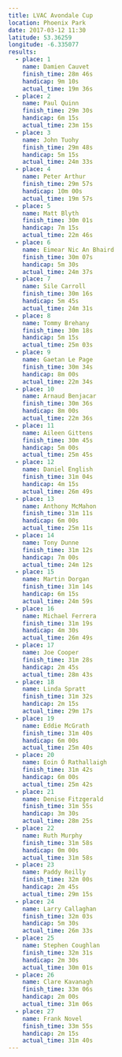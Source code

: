 ```yaml
---
title: LVAC Avondale Cup
location: Phoenix Park
date: 2017-03-12 11:30
latitude: 53.36259
longitude: -6.335077
results:
  - place: 1
    name: Damien Cauvet
    finish_time: 28m 46s
    handicap: 9m 10s
    actual_time: 19m 36s
  - place: 2
    name: Paul Quinn
    finish_time: 29m 30s
    handicap: 6m 15s
    actual_time: 23m 15s
  - place: 3
    name: John Tuohy
    finish_time: 29m 48s
    handicap: 5m 15s
    actual_time: 24m 33s
  - place: 4
    name: Peter Arthur
    finish_time: 29m 57s
    handicap: 10m 00s
    actual_time: 19m 57s
  - place: 5
    name: Matt Blyth
    finish_time: 30m 01s
    handicap: 7m 15s
    actual_time: 22m 46s
  - place: 6
    name: Eimear Nic An Bhaird
    finish_time: 30m 07s
    handicap: 5m 30s
    actual_time: 24m 37s
  - place: 7
    name: Sile Carroll
    finish_time: 30m 16s
    handicap: 5m 45s
    actual_time: 24m 31s
  - place: 8
    name: Tommy Brehany
    finish_time: 30m 18s
    handicap: 5m 15s
    actual_time: 25m 03s
  - place: 9
    name: Gaetan Le Page
    finish_time: 30m 34s
    handicap: 8m 00s
    actual_time: 22m 34s
  - place: 10
    name: Arnaud Benjacar
    finish_time: 30m 36s
    handicap: 8m 00s
    actual_time: 22m 36s
  - place: 11
    name: Aileen Gittens
    finish_time: 30m 45s
    handicap: 5m 00s
    actual_time: 25m 45s
  - place: 12
    name: Daniel English
    finish_time: 31m 04s
    handicap: 4m 15s
    actual_time: 26m 49s
  - place: 13
    name: Anthony McMahon
    finish_time: 31m 11s
    handicap: 6m 00s
    actual_time: 25m 11s
  - place: 14
    name: Tony Dunne
    finish_time: 31m 12s
    handicap: 7m 00s
    actual_time: 24m 12s
  - place: 15
    name: Martin Dorgan
    finish_time: 31m 14s
    handicap: 6m 15s
    actual_time: 24m 59s
  - place: 16
    name: Michael Ferrera
    finish_time: 31m 19s
    handicap: 4m 30s
    actual_time: 26m 49s
  - place: 17
    name: Joe Cooper
    finish_time: 31m 28s
    handicap: 2m 45s
    actual_time: 28m 43s
  - place: 18
    name: Linda Spratt
    finish_time: 31m 32s
    handicap: 2m 15s
    actual_time: 29m 17s
  - place: 19
    name: Eddie McGrath
    finish_time: 31m 40s
    handicap: 6m 00s
    actual_time: 25m 40s
  - place: 20
    name: Eoin Ó Rathallaigh
    finish_time: 31m 42s
    handicap: 6m 00s
    actual_time: 25m 42s
  - place: 21
    name: Denise Fitzgerald
    finish_time: 31m 55s
    handicap: 3m 30s
    actual_time: 28m 25s
  - place: 22
    name: Ruth Murphy
    finish_time: 31m 58s
    handicap: 0m 00s
    actual_time: 31m 58s
  - place: 23
    name: Paddy Reilly
    finish_time: 32m 00s
    handicap: 2m 45s
    actual_time: 29m 15s
  - place: 24
    name: Larry Callaghan
    finish_time: 32m 03s
    handicap: 5m 30s
    actual_time: 26m 33s
  - place: 25
    name: Stephen Coughlan
    finish_time: 32m 31s
    handicap: 2m 30s
    actual_time: 30m 01s
  - place: 26
    name: Clare Kavanagh
    finish_time: 33m 06s
    handicap: 2m 00s
    actual_time: 31m 06s
  - place: 27
    name: Frank Novel
    finish_time: 33m 55s
    handicap: 2m 15s
    actual_time: 31m 40s
---
```

